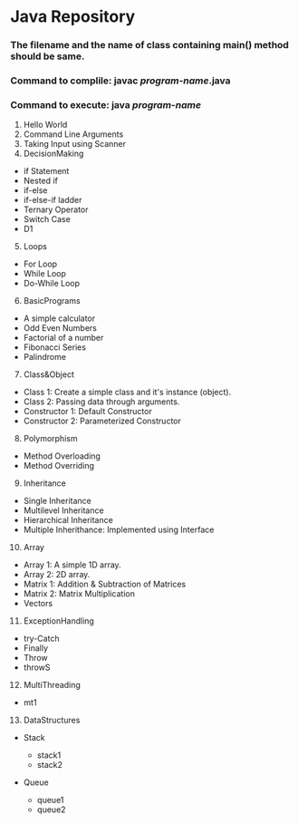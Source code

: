# Java Repository

### The filename and the name of class containing main() method should be same.
### Command to complile: javac _program-name_.java
### Command to execute: java _program-name_

01. Hello World
02. Command Line Arguments
03. Taking Input using Scanner
04. DecisionMaking
   * if Statement
   * Nested if
   * if-else
   * if-else-if ladder
   * Ternary Operator
   * Switch Case
   * D1

05. Loops
   * For Loop
   * While Loop
   * Do-While Loop

06. BasicPrograms
   * A simple calculator
   * Odd Even Numbers
   * Factorial of a number
   * Fibonacci Series
   * Palindrome

07. Class&Object
   * Class 1: Create a simple class and it's instance (object).
   * Class 2: Passing data through arguments.
   * Constructor 1: Default Constructor
   * Constructor 2: Parameterized Constructor

08. Polymorphism
   * Method Overloading        
   * Method Overriding

09. Inheritance
   * Single Inheritance
   * Multilevel Inheritance
   * Hierarchical Inheritance
   * Multiple Inherithance: Implemented using Interface

10. Array
   * Array 1: A simple 1D array.
   * Array 2: 2D array.
   * Matrix 1: Addition & Subtraction of Matrices
   * Matrix 2: Matrix Multiplication
   * Vectors

11. ExceptionHandling
   * try-Catch
   * Finally
   * Throw
   * throwS

12. MultiThreading
   * mt1

13. DataStructures
   * Stack
      - stack1
      - stack2
      
   * Queue
      - queue1
      - queue2